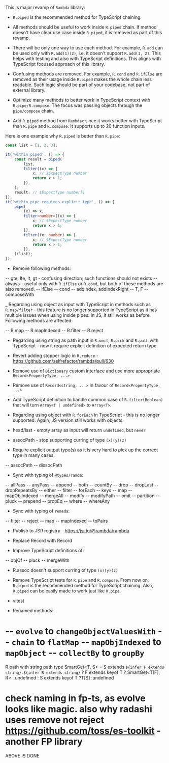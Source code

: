 This is major revamp of `Rambda` library:

- `R.piped` is the recommended method for TypeScript chaining.
- All methods should be useful to work inside `R.piped` chain. If method doesn't have clear use case inside `R.piped`, it is removed as part of this revamp.
- There will be only one way to use each method. For example, `R.add` can be used only with `R.add(1)(2)`, i.e. it doesn't support `R.add(1, 2)`. This helps with testing and also with TypeScript definitions. This aligns with TypeScript focused approach of this library.
- Confusing methods are removed. For example, `R.cond` and `R.ifElse` are removed as their usage inside `R.piped` makes the whole chain less readable. Such logic should be part of your codebase, not part of external library.

- Optimize many methods to better work in TypeScript context with `R.pipe/R.compose`. The focus was passing objects through the `pipe/compose` chain.

- Add `R.piped` method from `Rambdax` since it works better with TypeScript than `R.pipe` and `R.compose`. It supports up to 20 function inputs.

Here is one example why `R.piped` is better than `R.pipe`:

```ts
const list = [1, 2, 3];

it('within piped', () => {
	const result = piped(
		list,
		filter((x) => {
			x; // $ExpectType number
			return x > 1;
		}),
	);
	result; // $ExpectType number[]
});
it('within pipe requires explicit type', () => {
	pipe(
		(x) => x,
		filter<number>((x) => {
			x; // $ExpectType number
			return x > 1;
		}),
		filter((x: number) => {
			x; // $ExpectType number
			return x > 1;
		}),
	)(list);
});
```

- Remove following methods:

-- gte, lte, lt, gt - confusing direction; such functions should not exists
-- always - useful only with `R.ifElse` or `R.cond`, but both of these methods are also removed.
-- ifElse
-- cond
-- addIndex, addIndexRight
-- T, F
-- composeWith

_ Regarding using object as input with TypeScript in methods such as `R.map/filter` - this feature is no longer supported in TypeScript as it has multiple issues when using inside pipes. In JS, it still works as before. Following methods are affected:

-- R.map
-- R.mapIndexed
-- R.filter
-- R.reject

- Regarding using string as path input in `R.omit`, `R.pick` and `R.path` with TypeScript - now it require explicit definition of expected return type.

- Revert adding stopper logic in `R.reduce` - https://github.com/selfrefactor/rambda/pull/630

- Remove use of `Dictionary` custom interface and use more appropriate `Record<PropertyType, ...>`

- Remove use of `Record<string, ...>` in favour of `Record<PropertyType, ...>`

- Add TypeScript definition to handle common case of `R.filter(Boolean)` that will turn `Array<T | undefined>` to `Array<T>`.

- Regarding using object with `R.forEach` in TypeScript - this is no longer supported. Again, JS version still works with objects.

- head/last - empty array as input will return `undefined`, but `never`
- assocPath - stop supporting curring of type `(x)(y)(z)`

- Require explicit output type(s) as it is very hard to pick up the correct type in many cases.

-- assocPath
-- dissocPath 

- Sync with typing of `@types/ramda`:

-- allPass
-- anyPass
-- append
-- both
-- countBy
-- drop
-- dropLast
-- dropRepeatsBy
-- either
-- filter
-- forEach
-- keys
-- map
-- mapObjIndexed
-- mergeAll
-- modify
-- modifyPath
-- omit
-- partition
-- pluck
-- prepend
-- propEq
-- where
-- whereAny

- Sync with typing of `remeda`:

-- filter
-- reject
-- map
-- mapIndexed
-- toPairs

- Publish to JSR registry - https://jsr.io/@rambda/rambda

- Replace Record<string> with Record<PropertyKey>

- Improve TypeScript definitions of:

-- objOf
-- pluck
-- mergeWith

- R.assoc doesn't support curring of type `(x)(y)(z)`

- Remove TypeScript tests for `R.pipe` and `R.compose`. From now on, `R.piped` is the recommended method for TypeScript chaining. Also, `R.piped` can be easily made to work just like `R.pipe`.

- vitest

- Renamed methods: 

-- `evolve` to `changeObjectValuesWith`
-- `chain` to `flatMap`
-- `mapObjIndexed` to `mapObject`
-- `collectBy` to `groupBy`
===
R.path with string path
  type SmartGet<T, S> = S extends `${infer F extends string}.${infer R extends string}` ?
    F extends keyof T ?
      SmartGet<T[F], R> :
      undefined : S extends keyof T ?T[S] :undefined
			
check naming in fp-ts, as evolve looks like magic. also why radashi uses remove not reject
https://github.com/toss/es-toolkit - another FP library
===
ABOVE IS DONE
